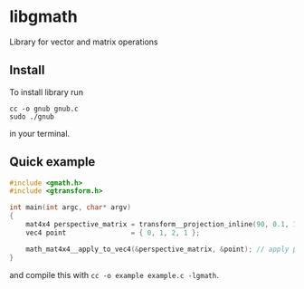 # libgmath
Library for vector and matrix operations

## Install
To install library run
```
cc -o gnub gnub.c
sudo ./gnub
```
in your terminal.

## Quick example
```c
#include <gmath.h>
#include <gtransform.h>

int main(int argc, char* argv)
{
    mat4x4 perspective_matrix = transform__projection_inline(90, 0.1, 100); // create perspective matrix
    vec4 point                = { 0, 1, 2, 1 };                             // create point

    math_mat4x4__apply_to_vec4(&perspective_matrix, &point); // apply perspective matrix to point
}
```
and compile this with `cc -o example example.c -lgmath`.
